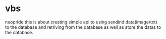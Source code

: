 # vbs
neopride
this is about creating simple api to using sendind data(image/txt) to the database and retriving from the database as well as store the datas to the database. 
